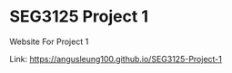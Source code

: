 # SEG3125 Project 1
 
Website For Project 1

Link: https://angusleung100.github.io/SEG3125-Project-1